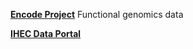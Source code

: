 **[Encode Project](https://www.encodeproject.org/)**
Functional genomics data

**[IHEC Data Portal](https://epigenomesportal.ca/ihec/index.html?as=1)**
